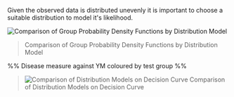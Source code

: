 
Given the observed data is distributed unevenly it is important to choose a suitable distribution to model it's likelihood. 

![Comparison of Group Probability Density Functions by Distribution Model](Projects/Uni%20Projects/Individual%20project/Assesments/Dissertation/Sections/attachments/Group_PDFs_byModel.svg)
> Comparison of Group Probability Density Functions by Distribution Model


%% Disease measure against YM coloured by test group %%

> ![Comparison of Distribution Models on Decision Curve](Classification_Threashhold_by_Distribution_Model.svg)
> Comparison of Distribution Models on Decision Curve

